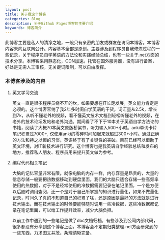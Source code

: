 ```yaml
---
layout: post
title: 关于我这个博客
categories: Blog
description: 关于Github Pages博客的主要介绍
keywords: 博客简介
---
```

此博客主要是私人的清净之地，一般只有亲密的朋友或群友在访问本博客。本博客内容未向互联网公开。内容基本全部是原创。主要涉及到程序员自我修炼过程的一些记录，关于程序员自学英语的方法论和实践经验总结，也有一些关于.net方面的技术分享。本博客采用静态化，CDN加速。托管在国外服务器，没有进行备案，好处是无需人工审核，无关键词限制，可以自由发挥。


### 本博客涉及的内容

1. 英文学习交流

   英文一直是很多程序员绕不开的坎，如果要想在IT长足发展，英文能力肯定是必须的。这个博客容纳了我2年多时间自学英语的干货，词汇量从2.5k，增长到7k，从听不懂老外的视频，看不懂英文技术文档到轻松听懂老外的视频，在老外的技术论坛发帖和老外沟通。期间看了不下于10本关于英语自学方法论的书籍，阅读了大概70本英文原版桥梁书，听力输入500+小时。anki单词卡片笔记积累过7000+, 仅使用anki的零碎时间加起来就超过300+小时。通过正确的方法和持之以恒的习惯，英语终于有了关键性的突破。目前已经可以借助于英文环境，对IT新技术进行研究。这个博客也是我英语自学经验总结和发布的地方，推荐私人朋友、程序员用来提升英文做为参考。

2. 编程代码相关笔记

   大脑的记忆容量非常有限，就像电脑的内存一样，内存容量是昂贵的，大量的信息存储一般要把热数据移动到硬盘里面，我们的大脑只适合存储一些高频率使用的热数据，对于不是经常使用的冷数据需要记录在笔记里面，一个是方便以后随时调用查阅，还一个是对于自己所掌握的知识进行量化，如果不做量化记录，时间久了真的不知道自己的积累了啥，还是原因是最好的方法就是进行技术输出，而在技术输出的时候要能够随时调用一些冷数据，这些冷数据都记录在笔记里面，可以给工作提升效率，减少大脑负担。
   
   以前工作中遇到的一些笔记是做了doc文档归档，有些涉及到公司内部代码，很多都没有分享到这个博客上面。本博客会不定期归类整理.net方面研究到的一些东西，力求图文并茂，条理清晰完备。


